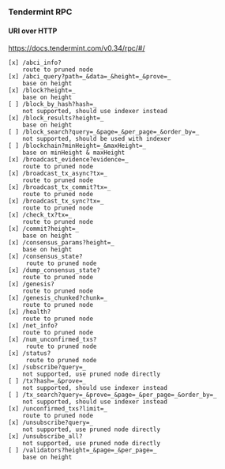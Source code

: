 ### Tendermint RPC

#### URI over HTTP

https://docs.tendermint.com/v0.34/rpc/#/


    [x] /abci_info?
        route to pruned node
    [x] /abci_query?path=_&data=_&height=_&prove=_
        base on height
    [x] /block?height=_
        base on height
    [ ] /block_by_hash?hash=_
        not supported, should use indexer instead
    [x] /block_results?height=_
        base on height
    [ ] /block_search?query=_&page=_&per_page=_&order_by=_
        not supported, should be used with indexer
    [ ] /blockchain?minHeight=_&maxHeight=_
        base on minHeight & maxHeight
    [x] /broadcast_evidence?evidence=_
        route to pruned node
    [x] /broadcast_tx_async?tx=_
        route to pruned node
    [x] /broadcast_tx_commit?tx=_
        route to pruned node
    [x] /broadcast_tx_sync?tx=_
        route to pruned node
    [x] /check_tx?tx=_
        route to pruned node
    [x] /commit?height=_
        base on height
    [x] /consensus_params?height=_
        base on height
    [x] /consensus_state?
         route to pruned node
    [x] /dump_consensus_state?
        route to pruned node
    [x] /genesis?
        route to pruned node
    [x] /genesis_chunked?chunk=_
        route to pruned node
    [x] /health?
        route to pruned node
    [x] /net_info?
        route to pruned node
    [x] /num_unconfirmed_txs?
         route to pruned node
    [x] /status?
         route to pruned node
    [x] /subscribe?query=_
        not supported, use pruned node directly
    [ ] /tx?hash=_&prove=_
        not supported, should use indexer instead
    [ ] /tx_search?query=_&prove=_&page=_&per_page=_&order_by=_
        not supported, should use indexer instead
    [x] /unconfirmed_txs?limit=_
        route to pruned node
    [x] /unsubscribe?query=_
        not supported, use pruned node directly
    [x] /unsubscribe_all?
        not supported, use pruned node directly
    [ ] /validators?height=_&page=_&per_page=_
        base on height


